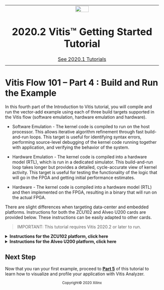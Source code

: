 <table class="sphinxhide">
 <tr>
   <td align="center"><img src="https://www.xilinx.com/content/dam/xilinx/imgs/press/media-kits/corporate/xilinx-logo.png" width="30%"/><h1>2020.2 Vitis™ Getting Started Tutorial</h1>
   <a href="https://github.com/Xilinx/Vitis-Tutorials/tree/2020.1">See 2020.1 Tutorials</a>
   </td>
 </tr>
 <tr>
 <td>
 </td>
 </tr>
</table>

# Vitis Flow 101 – Part 4 : Build and Run the Example

 In this fourth part of the Introduction to Vitis tutorial, you will compile and run the vector-add example using each of three build targets supported in the Vitis flow (software emulation, hardware emulation and hardware).

* Software Emulation - The kernel code is compiled to run on the host processor. This allows iterative algorithm refinement through fast build-and-run loops. This target is useful for identifying syntax errors, performing source-level debugging of the kernel code running together with application, and verifying the behavior of the system.

* Hardware Emulation - The kernel code is compiled into a hardware model (RTL), which is run in a dedicated simulator. This build-and-run loop takes longer but provides a detailed, cycle-accurate view of kernel activity. This target is useful for testing the functionality of the logic that will go in the FPGA and getting initial performance estimates.

* Hardware - The kernel code is compiled into a hardware model (RTL) and then implemented on the FPGA, resulting in a binary that will run on the actual FPGA.


There are slight differences when targeting data-center and embedded platforms. Instructions for both the ZCU102 and Alveo U200 cards are provided below. These instructions can be easily adapted to other cards. 

> IMPORTANT: This tutorial requires Vitis 2020.2 or later to run.

<details>
<summary><b>Instructions for the ZCU102 platform, click here</b></summary>


## Building and Running on an Embedded Platform (ZCU102)

### Setting up the environment

*NOTE: The instructions provided below assume that you are running in a bash shell.*

* To configure the environment to run Vitis, source the following scripts:


```bash
source <VITIS_install_path>/settings64.sh
source <XRT_install_path>/setup.sh
unset LD_LIBRARY_PATH
source $XILINX_VITIS/data/emulation/qemu/unified_qemu_v5_0/environment-setup-aarch64-xilinx-linux
```

* Then make sure the following environment variables are correctly set to point to the your ZCU102 platform, rootfs and sysroot directories respectively.

```bash
export PLATFORM_REPO_PATHS=<path to the ZCU102 platform install dir>
export ROOTFS=<path to the ZYNQMP common image directory, containing rootfs>
export SYSROOT=$ROOTFS/sysroots/aarch64-xilinx-linux
```
*NOTE: The ZYNQMP common image file can be downloaded from the [Vitis Embedded Platforms](https://www.xilinx.com/support/download/index.html/content/xilinx/en/downloadNav/embedded-platforms.html) page, and contains the Sysroot, Rootfs, and boot Image for Xilinx Zynq MPSoC devices.*


### Targeting Software Emulation

* To build for software emulation, enter the following commands:


```bash
cd <Path to the cloned repo>/Getting_Started/Vitis/example/zcu102/sw_emu

aarch64-linux-gnu-g++ -Wall -g -std=c++11 ../../src/host.cpp -o app.exe -I${SYSROOT}/usr/include/xrt -L${SYSROOT}/usr/lib -lOpenCL -lpthread -lrt -lstdc++ --sysroot=${SYSROOT}
v++ -c -t sw_emu --config ../../src/zcu102.cfg -k vadd -I../../src ../../src/vadd.cpp -o vadd.xo 
v++ -l -t sw_emu --config ../../src/zcu102.cfg ./vadd.xo -o vadd.xclbin
v++ -p -t sw_emu --config ../../src/zcu102.cfg ./vadd.xclbin --package.out_dir package --package.rootfs ${ROOTFS}/rootfs.ext4 --package.sd_file ${ROOTFS}/Image --package.sd_file xrt.ini --package.sd_file app.exe --package.sd_file vadd.xclbin --package.sd_file run_app.sh
```


Here is a brief explanation of each of these five commands:
1. `aarch64-linux-gnu-g++` compiles the host application using the ARM cross-compiler.
2. `v++ -c` compiles the source code for the vector-add accelerator into a compiled kernel object (.xo file). 
3. `v++ -l` links the compiled kernel with the target platform and generates the FPGA binary (.xclbin file). 
4. `v++ -p` packages the host executable, the rootfs, the FPGA binary and a few other files and generates a bootable image.

The -t option of the v++ tool specifies the build target. Here it is set to sw_emu as we are building for software emulation.

Notice also the --config option which is used to specify the name of a configuration file containing additional options. Here we are using this configuration file to specify, amongst others, the name of the targeted platform:

```
platform=xilinx_zcu102_base_202020_1
save-temps=1
debug=1

# Enable profiling of data ports
[profile]
data=all:all:all
```

* Building for software emulation is quick and shouldn’t take more than a minute or two. After the build process completes, you can launch the software emulation run by using the launch script generated during the packaging step (v++ -p):


```bash
./package/launch_sw_emu.sh 
```

* This command with launch software emulation, start the Xilinx Quick Emulation (QEMU) and initiate the boot sequence. Once Linux has finished booting, enter the following commands to run the example program:

```bash
mount /dev/mmcblk0p1 /mnt
cd /mnt
cp platform_desc.txt /etc/xocl.txt
export XILINX_XRT=/usr
export XILINX_VITIS=/mnt
export XCL_EMULATION_MODE=sw_emu
./app.exe
```

* You should see the following messages, indicating that the run completed successfully:

```bash
INFO: Found Xilinx Platform
INFO: Loading 'vadd.xclbin'
TEST PASSED
```

* Press Ctrl+a x to exit QEMU and return to your bash shell.




### Targeting Hardware Emulation

* To build for hardware emulation, enter the following commands:

```bash
cd ../hw_emu

aarch64-linux-gnu-g++ -Wall -g -std=c++11 ../../src/host.cpp -o app.exe -I${SYSROOT}/usr/include/xrt -L${SYSROOT}/usr/lib -lOpenCL -lpthread -lrt -lstdc++ --sysroot=${SYSROOT}
v++ -c -t hw_emu --config ../../src/zcu102.cfg -k vadd -I../../src ../../src/vadd.cpp -o vadd.xo 
v++ -l -t hw_emu --config ../../src/zcu102.cfg ./vadd.xo -o vadd.xclbin
v++ -p -t hw_emu --config ../../src/zcu102.cfg ./vadd.xclbin --package.out_dir package --package.rootfs ${ROOTFS}/rootfs.ext4 --package.sd_file ${ROOTFS}/Image --package.sd_file xrt.ini --package.sd_file app.exe --package.sd_file vadd.xclbin --package.sd_file run_app.sh
```

* The only difference with the previous step is the v++ target (-t) option which is changed from sw_emu to hw_emu. All other options remain identical.

* Building for hardware emulation takes about 5 minutes. After the build process completes, you can launch the hardware emulation run by using the launch script generated during the packaging step.

```bash
./package/launch_hw_emu.sh 
```

* Once Linux has finished booting, enter the following commands on the QEMU command line to run the example program:

```bash
mount /dev/mmcblk0p1 /mnt
cd /mnt
cp platform_desc.txt /etc/xocl.txt
export XILINX_XRT=/usr
export XILINX_VITIS=/mnt
export XCL_EMULATION_MODE=hw_emu
./app.exe
```

* You should see messages that say TEST PASSED indicating that the run completed successfully

* Press Ctrl+a x to exit QEMU and return to your bash shell.

 

### Targeting Hardware

* To build for hardware, enter the following commands:

```bash
cd ../hw

aarch64-linux-gnu-g++ -Wall -g -std=c++11 ../../src/host.cpp -o app.exe -I${SYSROOT}/usr/include/xrt -L${SYSROOT}/usr/lib -lOpenCL -lpthread -lrt -lstdc++ --sysroot=${SYSROOT}
v++ -c -t hw --config ../../src/zcu102.cfg -k vadd -I../../src ../../src/vadd.cpp -o vadd.xo 
v++ -l -t hw --config ../../src/zcu102.cfg ./vadd.xo -o vadd.xclbin
v++ -p -t hw --config ../../src/zcu102.cfg ./vadd.xclbin --package.out_dir package --package.rootfs ${ROOTFS}/rootfs.ext4 --package.sd_file ${ROOTFS}/Image --package.sd_file xrt.ini --package.sd_file app.exe --package.sd_file vadd.xclbin --package.sd_file run_app.sh
```

* To target Hardware the v++ -t option is set to hw. All other options remain identical.
* Building for hardware takes about 30 minutes, but the exact duration will depend on the machine you are building on and its load.
* After the build process completes, copy the sd_card directory to an SD card and plug it into the platform and boot until you see the Linux prompt. At that point, enter the following commands to execute the accelerated application:

```bash
mount /dev/mmcblk0p1 /mnt
cd /mnt
cp platform_desc.txt /etc/xocl.txt
export XILINX_XRT=/usr
export XILINX_VITIS=/mnt
./app.exe
```

* You will see the same TEST PASSED message indicating that the run completed successfully.
* Congratulations, you just completed your first run of a Vitis accelerated application on the ZCU102 card! 

</details>



<details>
<summary><b>Instructions for the Alveo U200 platform, click here</b></summary>



## Building and Running on a Data-Center Platform (U200)

### Setting up the environment

*NOTE: The instructions provided below assume that you are running in a bash shell.*

* To configure the environment to run Vitis, source the following scripts:

```bash
source <VITIS_install_path>/settings64.sh
source <XRT_install_path>/setup.sh
```

* Then make sure the following environment variable is correctly set to point to the your U200 platform installation directory.

```bash
export PLATFORM_REPO_PATHS=<path to the U200 platform install dir>
```

### Targeting Software Emulation

* To build for software emulation, enter the following commands:


```bash
cd <Path to the cloned repo>/Getting_Started/Vitis/example/u200/sw_emu

g++ -Wall -g -std=c++11 ../../src/host.cpp -o app.exe -I${XILINX_XRT}/include/ -L${XILINX_XRT}/lib/ -lOpenCL -lpthread -lrt -lstdc++
emconfigutil --platform xilinx_u200_xdma_201830_2 --nd 1
v++ -c -t sw_emu --config ../../src/u200.cfg -k vadd -I../../src ../../src/vadd.cpp -o vadd.xo 
v++ -l -t sw_emu --config ../../src/u200.cfg ./vadd.xo -o vadd.xclbin
```


Here is a brief explanation of each of these four commands:
1. `g++` compiles the host application using the standard GNU C compiler.
2. `emconfigutil` generates an emulation configuration file which defines the device type and quantity of devices to emulate for the specified platform. 
3. `v++ -c` compiles the source code for the vector-add accelerator into a compiled kernel object (.xo file). 
4. `v++ -l` links the compiled kernel with the target platform and generates the FPGA binary (.xclbin file). 

The -t option of the v++ tool specifies the build target. Here it is set to sw_emu as we are building for software emulation.

Notice also the --config option which is used to specify the name of a configuration file containing additional options. Here we are using this configuration file to specify, amongst others, the name of the targeted platform and the mapping of kernel arguments to DDR banks.

```
platform=xilinx_u200_xdma_201830_2
debug=1
save-temps=1

[connectivity]
nk=vadd:1:vadd_1
sp=vadd_1.in1:DDR[1]
sp=vadd_1.in2:DDR[2]
sp=vadd_1.out:DDR[1]

[profile]
data=all:all:all
```

* Building for software emulation is quick and shouldn’t take more than a minute or two. After the build process completes, you can launch the software emulation run as follows:

```bash
export XCL_EMULATION_MODE=sw_emu
./app.exe
```

* You should see the following messages, indicating that the run completed successfully:

```bash
INFO: Found Xilinx Platform
INFO: Loading 'vadd.xclbin'
TEST PASSED
```

 

### Targeting Hardware Emulation

* To build for hardware emulation, enter the following commands:

```bash
cd ../hw_emu

g++ -Wall -g -std=c++11 ../../src/host.cpp -o app.exe -I${XILINX_XRT}/include/ -L${XILINX_XRT}/lib/ -lOpenCL -lpthread -lrt -lstdc++
emconfigutil --platform xilinx_u200_xdma_201830_2 --nd 1
v++ -c -t hw_emu --config ../../src/u200.cfg -k vadd -I../../src ../../src/vadd.cpp -o vadd.xo 
v++ -l -t hw_emu --config ../../src/u200.cfg ./vadd.xo -o vadd.xclbin
```


* The only difference with the previous step is the v++ target (-t) option which is changed from sw_emu to hw_emu. All other options remain identical.

* Building for hardware emulation takes about 5 or 6 minutes. After the build process completes, you can launch the hardware emulation run as follows.

```bash
export XCL_EMULATION_MODE=hw_emu
./app.exe
```

* When the run completes, you should see the TEST PASSED message indicating that the run completed successfully

 

### Targeting Hardware

* To build for the hardware, enter the following commands:

```bash
cd ../hw

g++ -Wall -g -std=c++11 ../../src/host.cpp -o app.exe -I${XILINX_XRT}/include/ -L${XILINX_XRT}/lib/ -lOpenCL -lpthread -lrt -lstdc++
v++ -c -t hw --config ../../src/u200.cfg -k vadd -I../../src ../../src/vadd.cpp -o vadd.xo 
v++ -l -t hw --config ../../src/u200.cfg ./vadd.xo -o vadd.xclbin
```

* To target Hardware, the v++ -t option is set to hw and the emconfigutil step is skipped as it only applies to emulation. All other options remain identical.
* Building for hardware may take between 1.5 and 2 hours depending on the machine you are building on and its load.
* After the build completes you can run the application accelerated with the U200 card:

```bash
./app.exe
```

*NOTE: Make sure to run the program on the server where the Alveo card is installed. If you built the application on a different machine, you will need to source the /opt/xilinx/xrt/setup.sh script after connecting to the desired server and before running the above command.*

* You should see the same TEST PASSED message indicating that the run completed successfully.
* Congratulations, you just completed your first run of a Vitis accelerated application on the Alveo U200 card! 


</details>

 

## Next Step

Now that you ran your first example, proceed to [**Part 5**](./Part5.md) of this tutorial to learn how to visualize and profile your application with Vitis Analyzer.

 

<p align="center"><sup>Copyright&copy; 2020 Xilinx</sup></p>

